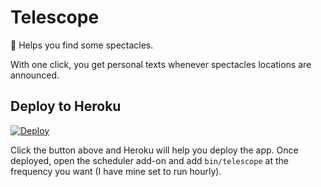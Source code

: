 # Telescope

:telescope: Helps you find some spectacles.

With one click, you get personal texts whenever spectacles locations are announced.

## Deploy to Heroku

[![Deploy](https://www.herokucdn.com/deploy/button.svg)](https://heroku.com/deploy)

Click the button above and Heroku will help you deploy the app. Once deployed, open the scheduler add-on and add `bin/telescope` at the frequency you want (I have mine set to run hourly).
